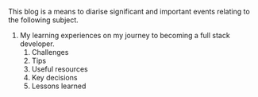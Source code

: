 This blog is a means to diarise significant and important events relating to the following subject.

1. My learning experiences on my journey to becoming a full stack developer.
   1. Challenges
   2. Tips
   3. Useful resources
   4. Key decisions
   5. Lessons learned
